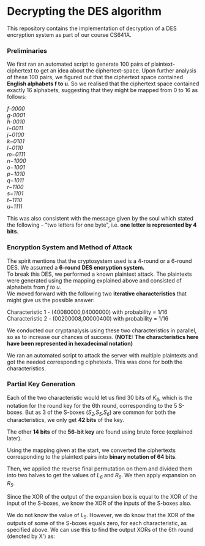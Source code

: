 # Decrypting the DES algorithm
This repository contains the implementation of decryption of a DES encryption system as part of our course CS641A.

### Preliminaries

We first ran an automated script to generate 100 pairs of plaintext-ciphertext to get an idea about the ciphertext-space. Upon further analysis of these 100 pairs, we figured out that the ciphertext space contained **English alphabets f to u**. So we realised that the ciphertext space contained exactly 16 alphabets, suggesting that they might be mapped from 0 to 16 as follows: 


_f-0000_<br />
_g-0001_<br />
_h-0010_<br />
_i−0011_<br />
_j−0100_<br />
_k−0101_<br />
_l−0110_<br />
_m−0111_<br />
_n−1000_<br />
_o−1001_<br />
_p−1010_<br />
_q−1011_<br />
_r−1100_ <br />
_s−1101_<br />
_t−1110_<br />
_u−1111_<br />

This was also consistent with the message given by the soul which stated the following - "two letters for one byte", i.e. **one letter is represented by 4 bits.**

### Encryption System and Method of Attack

The spirit mentions that the cryptosystem used is a 4-round or a 6-round DES. We assumed a **6-round DES encryption system.**</br>
To break this DES, we performed a known plaintext attack. The plaintexts were generated using the mapping explained above and consisted of alphabets from _f to u_. </br>
We moved forward with the following two  **iterative characteristics** that might give us the possible answer:

Characteristic 1 - (40080000,04000000) with probability = 1/16</br>
Characteristic 2 - (00200008,00000400) with probability = 1/16

We conducted our cryptanalysis using these two characteristics in parallel, so as to increase our chances of success. **(NOTE: The characteristics here have been represented in hexadecimal notation)**

We ran an automated script to attack the server with multiple plaintexts and got the needed corresponding ciphetexts. This was done for both the characteristics.

### Partial Key Generation

Each of the two characteristic would let us find 30 bits of _K<sub>6</sub>_, which is the notation for the round key for the 6th round, corresponding to the 5 S-boxes. But as 3 of the S-boxes (_S<sub>2</sub>,S<sub>5</sub>,S<sub>6</sub>_) are common for both the characteristics, we only get **42 bits** of the key. 

The other **14 bits** of the **56-bit key** are found using brute force (explained later).

Using the mapping given at the start, we converted the ciphertexts corresponding to the plaintext pairs into **binary notation of 64 bits**.

Then, we applied the reverse final permutation on them and divided them into two halves to get the values of _L<sub>6</sub>_ and _R<sub>6</sub>_. We then apply expansion on _R<sub>5</sub>_.

Since the XOR  of the output of the expansion box is equal to the XOR  of the input of the S-boxes, we know the XOR of the inputs of the S-boxes also.

We do not know the value of _L<sub>5</sub>_. However, we do know that the XOR of the outputs of some of the S-boxes equals zero, for each characteristic, as specified above. We can use this to find the output XORs of the 6th round (denoted by X') as:

 
